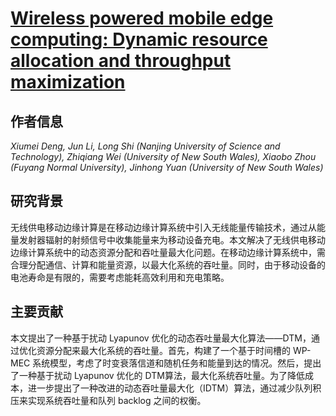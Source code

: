 # [Wireless powered mobile edge computing: Dynamic resource allocation and throughput maximization](https://doi.org/10.1109/TMC.2020.3034479)

## 作者信息
*Xiumei Deng, Jun Li, Long Shi (Nanjing University of Science and Technology), Zhiqiang Wei (University of New South Wales), Xiaobo Zhou (Fuyang Normal University), Jinhong Yuan (University of New South Wales)*

## 研究背景
无线供电移动边缘计算是在移动边缘计算系统中引入无线能量传输技术，通过从能量发射器辐射的射频信号中收集能量来为移动设备充电。本文解决了无线供电移动边缘计算系统中的动态资源分配和吞吐量最大化问题。在移动边缘计算系统中，需合理分配通信、计算和能量资源，以最大化系统的吞吐量。同时，由于移动设备的电池寿命是有限的，需要考虑能耗高效利用和充电策略。

## 主要贡献
本文提出了一种基于扰动 Lyapunov 优化的动态吞吐量最大化算法——DTM，通过优化资源分配来最大化系统的吞吐量。首先，构建了一个基于时间槽的 WP-MEC 系统模型，考虑了时变衰落信道和随机任务和能量到达的情况。然后，提出了一种基于扰动 Lyapunov 优化的 DTM算法，最大化系统吞吐量。为了降低成本，进一步提出了一种改进的动态吞吐量最大化（IDTM）算法，通过减少队列积压来实现系统吞吐量和队列 backlog 之间的权衡。